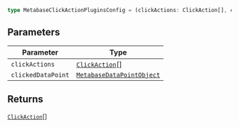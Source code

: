 ```ts
type MetabaseClickActionPluginsConfig = (clickActions: ClickAction[], clickedDataPoint: MetabaseDataPointObject) => ClickAction[];
```

## Parameters

| Parameter | Type |
| ------ | ------ |
| `clickActions` | [`ClickAction`](ClickAction.md)[] |
| `clickedDataPoint` | [`MetabaseDataPointObject`](MetabaseDataPointObject.md) |

## Returns

[`ClickAction`](ClickAction.md)[]
